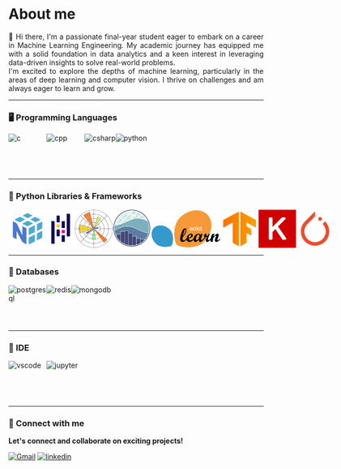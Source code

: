 # About me
<div align="justify">
👋 Hi there,
I'm a passionate final-year student eager to embark on a career in Machine Learning Engineering. My academic journey has equipped me with a solid foundation in data analytics and a keen interest in leveraging data-driven insights to solve real-world problems.
</div>
<div align="justify">
I'm excited to explore the depths of machine learning, particularly in the areas of deep learning and computer vision. I thrive on challenges and am always eager to learn and grow. </div>
<hr/>

### 🖥️ Programming Languages 
<div style="display: flex;">
<img src="https://user-images.githubusercontent.com/25181517/192106070-46255bcf-65e6-4c6b-a296-bf8d0d8fb2a7.png" width="75" height="75" alt="c" >
<img src="https://user-images.githubusercontent.com/25181517/192106073-90fffafe-3562-4ff9-a37e-c77a2da0ff58.png" width="75" height="75" alt="cpp">
<img src="https://raw.githubusercontent.com/marwin1991/profile-technology-icons/refs/heads/main/icons/c%23.png"  height="75" alt="csharp">
<img src="https://user-images.githubusercontent.com/25181517/183423507-c056a6f9-1ba8-4312-a350-19bcbc5a8697.png" width="75" height="75" alt="python">
</div>  
<hr>

### 🐍 Python Libraries & Frameworks
<div style="display: flex;">
<img src="https://raw.githubusercontent.com/KirtanG/KirtanG/refs/heads/main/assets/numpy.png" width="75" height="75" alt="numpy">
<img src="https://raw.githubusercontent.com/KirtanG/KirtanG/refs/heads/main/assets/pandas.png" width="75" height="75" alt="pandas">
<img src="https://raw.githubusercontent.com/KirtanG/KirtanG/refs/heads/main/assets/matplotlib.png" width="75" height="75" alt="matplotlib">
<img src="https://raw.githubusercontent.com/KirtanG/KirtanG/refs/heads/main/assets/seaborn.png" width="75" height="75" alt="seaborn" >
<img src="https://raw.githubusercontent.com/KirtanG/KirtanG/refs/heads/main/assets/sklearn.png" width="140" height="75" alt="sklearn" >
<img src="https://raw.githubusercontent.com/KirtanG/KirtanG/refs/heads/main/assets/tensorflow.png" width="75" height="75" alt="tensorflow">
<img src="https://raw.githubusercontent.com/KirtanG/KirtanG/refs/heads/main/assets/keras.png" width="75" height="75" alt="keras">
<img src="/assets/pytorch.png" width="75" height="75" alt="pytorch">
</div>
<hr>

### 💾 Databases
<div style="display: flex;">
<img src="https://user-images.githubusercontent.com/25181517/117208740-bfb78400-adf5-11eb-97bb-09072b6bedfc.png" width="75" height="75" alt="postgresql" >
<img src="https://raw.githubusercontent.com/marwin1991/profile-technology-icons/refs/heads/main/icons/redis.png"  height="75" alt="redis" >
<img src="https://raw.githubusercontent.com/marwin1991/profile-technology-icons/refs/heads/main/icons/mongodb.png" height="75" alt="mongodb" >
</div>
<hr>

### 🔨 IDE 
<div style="display: flex;">
<img src="https://user-images.githubusercontent.com/25181517/192108891-d86b6220-e232-423a-bf5f-90903e6887c3.png" width="75" height="75" alt="vscode">
<img src="https://user-images.githubusercontent.com/25181517/183914128-3fc88b4a-4ac1-40e6-9443-9a30182379b7.png" width="75" height="75" alt="jupyter" >
</div>
<hr>

### 🔗 Connect with me

**Let's connect and collaborate on exciting projects!**


<a href="mailto:kirtangoswami97@gmail.com">![Gmail](https://skillicons.dev/icons?i=gmail&theme=light)</a>
<a href="http://www.linkedin.com/in/kirtan-goswami">
![linkedin](https://skillicons.dev/icons?i=linkedin)
</a>
